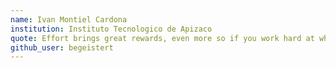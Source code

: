 ```yaml
---
name: Ivan Montiel Cardona 
institution: Instituto Tecnologico de Apizaco 
quote: Effort brings great rewards, even more so if you work hard at what you love.
github_user: begeistert
---
```

